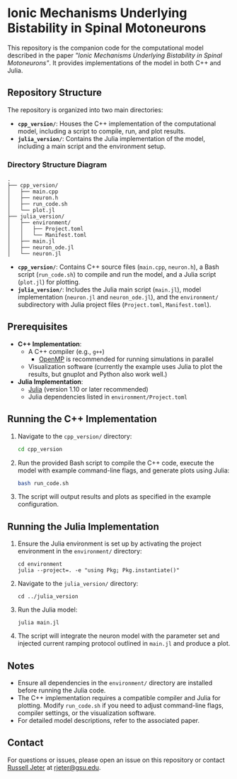 # Ionic Mechanisms Underlying Bistability in Spinal Motoneurons

This repository is the companion code for the computational model described in the paper *"Ionic Mechanisms Underlying Bistability in Spinal Motoneurons"*. It provides implementations of the model in both C++ and Julia.

## Repository Structure

The repository is organized into two main directories:

- **`cpp_version/`**: Houses the C++ implementation of the computational model, including a script to compile, run, and plot results.
- **`julia_version/`**: Contains the Julia implementation of the model, including a main script and the environment setup.

### Directory Structure Diagram

```
.
├── cpp_version/
│   ├── main.cpp
│   ├── neuron.h
│   ├── run_code.sh
│   └── plot.jl
├── julia_version/
│   ├── environment/
│   │   ├── Project.toml
│   │   └── Manifest.toml
│   ├── main.jl
│   ├── neuron_ode.jl
│   └── neuron.jl
```

- **`cpp_version/`**: Contains C++ source files (`main.cpp`, `neuron.h`), a Bash script (`run_code.sh`) to compile and run the model, and a Julia script (`plot.jl`) for plotting.
- **`julia_version/`**: Includes the Julia main script (`main.jl`), model implementation (`neuron.jl` and `neuron_ode.jl`), and the `environment/` subdirectory with Julia project files (`Project.toml`, `Manifest.toml`).


## Prerequisites

- **C++ Implementation**:
  - A C++ compiler (e.g., `g++`) 
    - [OpenMP](https://www.openmp.org/) is recommended for running simulations in parallel
  - Visualization software (currently the example uses Julia to plot the results, but gnuplot and Python also work well.)
- **Julia Implementation**:
  - [Julia](https://julialang.org/) (version 1.10 or later recommended)
  - Julia dependencies listed in `environment/Project.toml`

## Running the C++ Implementation

1. Navigate to the `cpp_version/` directory:
   ```bash
   cd cpp_version
   ```
2. Run the provided Bash script to compile the C++ code, execute the model with example command-line flags, and generate plots using Julia:
   ```bash
   bash run_code.sh
   ```
3. The script will output results and plots as specified in the example configuration.

## Running the Julia Implementation

1. Ensure the Julia environment is set up by activating the project environment in the `environment/` directory:
   ```
   cd environment
   julia --project=. -e "using Pkg; Pkg.instantiate()"
   ```
2. Navigate to the `julia_version/` directory:
   ```
   cd ../julia_version
   ```
3. Run the Julia model:
   ```
   julia main.jl
   ```
4. The script will integrate the neuron model with the parameter set and injected current ramping protocol outlined in `main.jl` and produce a plot.

## Notes

- Ensure all dependencies in the `environment/` directory are installed before running the Julia code.
- The C++ implementation requires a compatible compiler and Julia for plotting. Modify `run_code.sh` if you need to adjust command-line flags, compiler settings, or the visualization software.
- For detailed model descriptions, refer to the associated paper.

## Contact

For questions or issues, please open an issue on this repository or contact [Russell Jeter](math.gsu.edu/rjeter) at [rjeter@gsu.edu](mailto:rjeter@gsu.edu).
